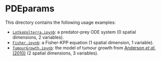 PDEparams
=========

This directory contains the following usage examples:

- [`LotkaVolterra.ipynb`](./LotkaVolterra.ipynb): a predator-prey ODE system (0 spatial dimensions, 2 variables).
- [`Fisher.ipynb`](./Fisher.ipynb): a Fisher-KPP equation (1 spatial dimension, 1 variable).
- [`TumourGrowth.ipynb`](./TumourGrowth.ipynb): the model of tumour growth from [Anderson *et al.* (2010)](http://dx.doi.org/10.1080/10273660008833042) (2 spatial dimensions, 3 variables).
